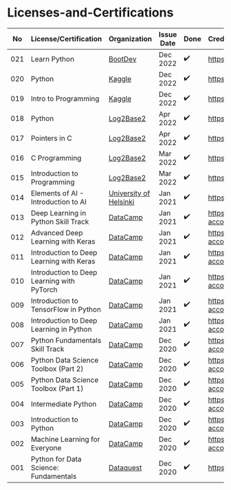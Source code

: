 # Licenses-and-Certifications

|	No  | License/Certification | Organization | Issue Date | Done | Credential URL | 
|	--- | --------------------- | ------------ | ---------- | ---- | :------------- | 
|	021 | Learn Python | [BootDev](https://boot.dev/) | Dec 2022 | ✔️ | https://boot.dev/certificate/ancilcleetus/f9a25dfb-3e00-4727-ac78-36de82315355 | 
|	020 | Python | [Kaggle](https://www.kaggle.com/) | Dec 2022 | ✔️ | https://www.kaggle.com/learn/certification/ancilcleetus/python | 
|	019 | Intro to Programming | [Kaggle](https://www.kaggle.com/) | Dec 2022 | ✔️ | https://www.kaggle.com/learn/certification/ancilcleetus/intro-to-programming | 
|	018 | Python | [Log2Base2](https://log2base2.com/) | Apr 2022 | ✔️ | https://log2base2.com/Assets/Certificates/ancilcleetus.personal/Python | 
|	017 | Pointers in C | [Log2Base2](https://log2base2.com/) | Apr 2022 | ✔️ | https://log2base2.com/Assets/Certificates/ancilcleetus.personal/Pointers%20in%20C | 
|	016 | C Programming | [Log2Base2](https://log2base2.com/) | Mar 2022 | ✔️ | https://log2base2.com/Assets/Certificates/ancilcleetus.personal/C%20Programming | 
|	015 | Introduction to Programming | [Log2Base2](https://log2base2.com/) | Mar 2022 | ✔️ | https://log2base2.com/Assets/Certificates/ancilcleetus.personal/Introduction%20to%20Programming | 
|	014 | Elements of AI - Introduction to AI | [University of Helsinki](https://www.mooc.fi/en/) | Jan 2021 | ✔️ | https://certificates.mooc.fi/validate/coefugtwkrq | 
|	013 | Deep Learning in Python Skill Track | [DataCamp](https://www.datacamp.com/) | Jan 2021 | ✔️ | https://www.datacamp.com/statement-of-accomplishment/track/99e510cfcdea1237c0fa9e3e79709cce6acfa8bc | 
|	012 | Advanced Deep Learning with Keras | [DataCamp](https://www.datacamp.com/) | Jan 2021 | ✔️ | https://www.datacamp.com/statement-of-accomplishment/course/e7103b808dd3b5fc38d0e1f51fad1c0c659e0c70 | 
|	011 | Introduction to Deep Learning with Keras | [DataCamp](https://www.datacamp.com/) | Jan 2021 | ✔️ | https://www.datacamp.com/statement-of-accomplishment/course/483732ece43f16b9d584b6d6a1d9b77c72c060eb | 
|	010 | Introduction to Deep Learning with PyTorch | [DataCamp](https://www.datacamp.com/) | Jan 2021 | ✔️ | https://www.datacamp.com/statement-of-accomplishment/course/50720474771fb754332733b118e4fac626167978 | 
|	009 | Introduction to TensorFlow in Python | [DataCamp](https://www.datacamp.com/) | Jan 2021 | ✔️ | https://www.datacamp.com/statement-of-accomplishment/course/7dcdf840990aa2dc8a400967ff501e1a7994ceb9 | 
|	008 | Introduction to Deep Learning in Python | [DataCamp](https://www.datacamp.com/) | Jan 2021 | ✔️ | https://www.datacamp.com/statement-of-accomplishment/course/d73d1a3f8a126b654d50923efaf0da4f648dce7f | 
|	007 | Python Fundamentals Skill Track | [DataCamp](https://www.datacamp.com/) | Dec 2020 | ✔️ | https://www.datacamp.com/statement-of-accomplishment/track/a2bdbdd0422c54f423402c8ecc6d82fb9e822aab | 
|	006 | Python Data Science Toolbox (Part 2)	| [DataCamp](https://www.datacamp.com/) | Dec 2020 | ✔️ | https://www.datacamp.com/statement-of-accomplishment/course/38640312e5244a6d1144b9d641bf79f5584b6a43 | 
|	005 | Python Data Science Toolbox (Part 1)	| [DataCamp](https://www.datacamp.com/) | Dec 2020 | ✔️ | https://www.datacamp.com/statement-of-accomplishment/course/f2af37462b675e2aa559e1d30be27a88fb0f32b1 | 
|	004 | Intermediate Python	| [DataCamp](https://www.datacamp.com/) | Dec 2020 | ✔️ | https://www.datacamp.com/statement-of-accomplishment/course/c443d397010f1e2dc8f4e73c5af35207e87f4ccb | 
|	003 | Introduction to Python	| [DataCamp](https://www.datacamp.com/) | Dec 2020 | ✔️ | https://www.datacamp.com/statement-of-accomplishment/course/35f106207201ea3a20c8c93d4f4aaca2b92e5d96 | 
|	002 | Machine Learning for Everyone	| [DataCamp](https://www.datacamp.com/) | Dec 2020 | ✔️ | https://www.datacamp.com/statement-of-accomplishment/course/e7db536b527d264f66c9d4fac98458b8e149543e | 
|	001 | Python for Data Science: Fundamentals | [Dataquest](https://www.dataquest.io/) | Dec 2020 | ✔️ | https://app.dataquest.io/view_cert/JJ2X88JPKV9X175JS9WA/ | 

